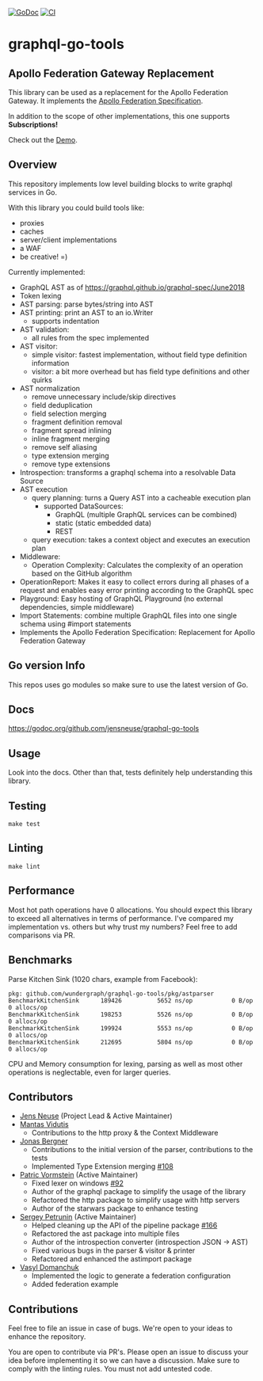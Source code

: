 [![GoDoc](https://godoc.org/github.com/wundergraph/graphql-go-tools?status.svg)](https://godoc.org/github.com/wundergraph/graphql-go-tools)
[![CI](https://github.com/wundergraph/graphql-go-tools/workflows/ci/badge.svg)](https://github.com/wundergraph/graphql-go-tools/workflows/ci/badge.svg)
# graphql-go-tools

## Apollo Federation Gateway Replacement

This library can be used as a replacement for the Apollo Federation Gateway.
It implements the [Apollo Federation Specification](https://www.apollographql.com/docs/apollo-server/federation/federation-spec/).

In addition to the scope of other implementations, this one supports **Subscriptions!**

Check out the [Demo](/examples/federation).

## Overview

This repository implements low level building blocks to write graphql services in Go.

With this library you could build tools like:
- proxies
- caches
- server/client implementations
- a WAF
- be creative! =)

Currently implemented:

- GraphQL AST as of https://graphql.github.io/graphql-spec/June2018
- Token lexing
- AST parsing: parse bytes/string into AST
- AST printing: print an AST to an io.Writer
    - supports indentation
- AST validation:
    - all rules from the spec implemented
- AST visitor:
    - simple visitor: fastest implementation, without field type definition information
    - visitor: a bit more overhead but has field type definitions and other quirks
- AST normalization
    - remove unnecessary include/skip directives
    - field deduplication
    - field selection merging
    - fragment definition removal
    - fragment spread inlining
    - inline fragment merging
    - remove self aliasing
    - type extension merging
    - remove type extensions
- Introspection: transforms a graphql schema into a resolvable Data Source
- AST execution
    - query planning: turns a Query AST into a cacheable execution plan
        - supported DataSources:
            - GraphQL (multiple GraphQL services can be combined)
            - static (static embedded data)
            - REST
    - query execution: takes a context object and executes an execution plan
- Middleware:
    - Operation Complexity: Calculates the complexity of an operation based on the GitHub algorithm
- OperationReport: Makes it easy to collect errors during all phases of a request and enables easy error printing according to the GraphQL spec
- Playground: Easy hosting of GraphQL Playground (no external dependencies, simple middleware) 
- Import Statements: combine multiple GraphQL files into one single schema using #import statements
- Implements the Apollo Federation Specification: Replacement for Apollo Federation Gateway 

## Go version Info

This repos uses go modules so make sure to use the latest version of Go.

## Docs

https://godoc.org/github.com/jensneuse/graphql-go-tools

## Usage

Look into the docs.
Other than that, tests definitely help understanding this library.

## Testing

`make test`

## Linting

`make lint`

## Performance

Most hot path operations have 0 allocations.
You should expect this library to exceed all alternatives in terms of performance.
I've compared my implementation vs. others but why trust my numbers?
Feel free to add comparisons via PR.

## Benchmarks

Parse Kitchen Sink (1020 chars, example from Facebook):
```shell script
pkg: github.com/wundergraph/graphql-go-tools/pkg/astparser
BenchmarkKitchenSink 	  189426	      5652 ns/op	       0 B/op	       0 allocs/op
BenchmarkKitchenSink 	  198253	      5526 ns/op	       0 B/op	       0 allocs/op
BenchmarkKitchenSink 	  199924	      5553 ns/op	       0 B/op	       0 allocs/op
BenchmarkKitchenSink 	  212695	      5804 ns/op	       0 B/op	       0 allocs/op
```

CPU and Memory consumption for lexing, parsing as well as most other operations is neglectable, even for larger queries.

## Contributors

- [Jens Neuse][jens-neuse-github] (Project Lead & Active Maintainer)
- [Mantas Vidutis][mantas-vidutis-github]
    - Contributions to the http proxy & the Context Middleware
- [Jonas Bergner][jonas-bergner-github]
    - Contributions to the initial version of the parser, contributions to the tests
    - Implemented Type Extension merging [#108](https://github.com/jensneuse/graphql-go-tools/pull/108)
- [Patric Vormstein][patric-vormstein-github] (Active Maintainer)
    - Fixed lexer on windows [#92](https://github.com/jensneuse/graphql-go-tools/pull/92)
    - Author of the graphql package to simplify the usage of the library
    - Refactored the http package to simplify usage with http servers
    - Author of the starwars package to enhance testing
- [Sergey Petrunin][sergey-petrunin-github] (Active Maintainer)
    - Helped cleaning up the API of the pipeline package [#166](https://github.com/jensneuse/graphql-go-tools/pull/166)
    - Refactored the ast package into multiple files
    - Author of the introspection converter (introspection JSON -> AST)
    - Fixed various bugs in the parser & visitor & printer
    - Refactored and enhanced the astimport package
- [Vasyl Domanchuk][vasyl-github]
    - Implemented the logic to generate a federation configuration
    - Added federation example

[jens-neuse-github]: https://github.com/jensneuse
[mantas-vidutis-github]: https://github.com/mvid
[jonas-bergner-github]: https://github.com/java-jonas
[patric-vormstein-github]: https://github.com/pvormste
[sergey-petrunin-github]: https://github.com/spetrunin
[vasyl-github]: https://github.com/chedom

## Contributions

Feel free to file an issue in case of bugs.
We're open to your ideas to enhance the repository.

You are open to contribute via PR's.
Please open an issue to discuss your idea before implementing it so we can have a discussion.
Make sure to comply with the linting rules.
You must not add untested code.

